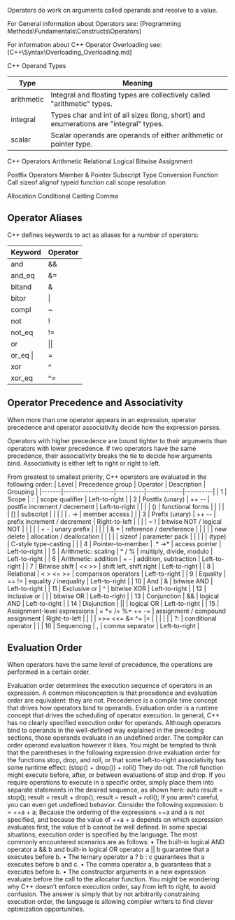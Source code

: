 Operators do work on arguments called operands and resolve to a value.

For General information about Operators see:
[Programming Methods\Fundamentals\Constructs\Operators]

For information about C++ Operator Overloading see:
[C++\Syntax\Overloading\_Overloading.md]


C++ Operand Types

| Type | Meaning |
|------|---------|
| arithmetic | Integral and floating types are collectively called "arithmetic" types. |
| integral | Types char and int of all sizes (long, short) and enumerations are "integral" types. |
| scalar | Scalar operands are operands of either arithmetic or pointer type. |

C++ Operators
  Arithmetic
  Relational
  Logical
  Bitwise
  Assignment

  Postfix Operators
    Member & Pointer
    Subscript
    Type Conversion
    Function Call
    sizeof
    alignof
    typeid
    function call
    scope resolution

  Allocation
  Conditional
  Casting
  Comma





## Operator Aliases
C++ defines keywords to act as aliases for a number of operators:

|Keyword | Operator |
|-------|----------|
| and | && |
| and_eq | &= |
| bitand | & |
| bitor | \| |
| compl | ~ |
| not | ! |
| not_eq | != |
| or | \|\| |
| or_eq \| |= |
| xor | ^ |
| xor_eq | ^= |




## Operator Precedence and Associativity
When more than one operator appears in an expression, operator precedence
and operator associativity decide how the expression parses.

Operators with higher precedence are bound tighter to their arguments than operators with lower precedence. If two operators have the same precedence, their
associativity breaks the tie to decide how arguments bind. Associativity is
either left to right or right to left.

From greatest to smallest priority, C++ operators are evaluated in the following order:
| Level | Precedence group | Operator | Description | Grouping |
|-------|------------------|----------|-------------|----------|
| 1 | Scope | :: | scope qualifier | Left-to-right |
| 2 |	Postfix (unary) | ++ -- | postfix increment / decrement | Left-to-right |
|  |  | () | functional forms |  |
|  |  | [] | subscript |  |
|  |  | . -> | member access |  |
| 3 |	Prefix (unary) |	++ -- | prefix increment / decrement | Right-to-left |
|  |  | ~ ! |	bitwise NOT / logical NOT |  |
|  |  | + - | unary prefix |  |
|  |  | & * | reference / dereference |  |
|  |  | new delete | allocation / deallocation |  |
|  |  | sizeof | parameter pack |  |
|  |  | (type) | C-style type-casting |  |
| 4 | Pointer-to-member | .* ->* | access pointer | Left-to-right |
| 5 | Arithmetic: scaling | * / % | multiply, divide, modulo | Left-to-right |
| 6 | Arithmetic: addition | + - | addition, subtraction | Left-to-right |
| 7 | Bitwise shift | << >> | shift left, shift right | Left-to-right |
| 8 | Relational | < > <= >= | comparison operators | Left-to-right |
| 9 | Equality | == != | equality / inequality | Left-to-right |
| 10 | And | & | bitwise AND | Left-to-right |
| 11 | Exclusive or | ^	| bitwise XOR | Left-to-right |
| 12 | Inclusive or | \| | bitwise OR | Left-to-right |
| 13 | Conjunction | && | logical AND | Left-to-right |
| 14 | Disjunction | \|\|	| logical OR | Left-to-right |
| 15 | Assignment-level expressions | = *= /= %= += -= | assignment / compound assignment | Right-to-left |
|  |  | >>= <<= &= ^= \|= | | |
| | | ?: | conditional operator | |
| 16 | Sequencing | , | comma separator | Left-to-right |









## Evaluation Order
When operators have the same level of precedence, the operations are performed in a certain order.


Evaluation order determines the execution sequence of operators in an
expression. A common misconception is that precedence and evaluation
order are equivalent: they are not. Precedence is a compile time concept that
drives how operators bind to operands. Evaluation order is a runtime concept that drives the scheduling of operator execution.
In general, C++ has no clearly specified execution order for operands. Although
operators bind to operands in the well-defined way explained in the preceding sections, those operands evaluate in an undefined order. The compiler can order operand evaluation however it likes.
You might be tempted to think that the parentheses in the following
expression drive evaluation order for the functions stop, drop, and roll, or
that some left-to-right associativity has some runtime effect:
(stop() + drop()) + roll()
They do not. The roll function might execute before, after, or between
evaluations of stop and drop. If you require operations to execute in a specific
order, simply place them into separate statements in the desired sequence,
as shown here:
auto result = stop();
result = result + drop();
result = result + roll();
If you aren’t careful, you can even get undefined behavior. Consider the
following expression:
b = ++a + a;
Because the ordering of the expressions ++a and a is not specified, and
because the value of ++a + a depends on which expression evaluates first,
the value of b cannot be well defined.
In some special situations, execution order is specified by the language.
The most commonly encountered scenarios are as follows:
•	 The built-in logical AND operator a && b and built-in logical OR operator a || b guarantee that a executes before b.
•	 The ternary operator a ? b : c guarantees that a executes before
b and c.
•	 The comma operator a, b guarantees that a executes before b.
•	 The constructor arguments in a new expression evaluate before the call
to the allocator function.
You might be wondering why C++ doesn’t enforce execution order,
say from left to right, to avoid confusion. The answer is simply that by not
arbitrarily constraining execution order, the language is allowing compiler
writers to find clever optimization opportunities.

